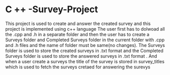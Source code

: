# C ++ -Survey-Project
This project is used to create and answer the created survey and this project is implemented using c++ language
The user first has to dolwoad all the .cpp and .h in a separate folder and then the user has to create a Surveys folder and Completed Surveys folder in the current folder with .cpp and .h files and the name of folder must be same(no changes).
The Surveys folder is used to store the created surveys in .txt format and the Completed Surveys folder is used to store the answered surveys in .txt format .
And when a user create a surveys the title of the survey is stored in survey_titles which is used to fetch the surveys cretaed for answering the surevys 
